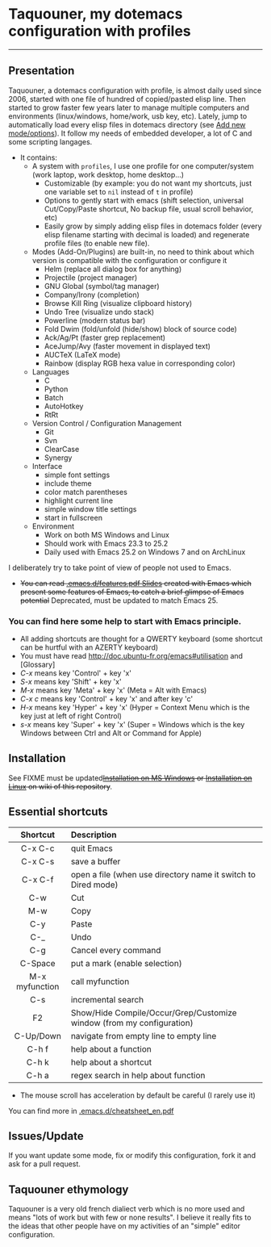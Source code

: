# Taquouner, my dotemacs configuration with profiles
----

## Presentation
Taquouner, a dotemacs configuration with profile, is almost daily used since 2006, started with one file of hundred of copied/pasted elisp line.
Then started to grow faster few years later to manage multiple computers and environments (linux/windows, home/work, usb key, etc).
Lately, jump to automatically load every elisp files in dotemacs directory (see [Add new mode/options](https://github.com/claudetete/taquouner/wiki/Adding)).
It follow my needs of embedded developer, a lot of C and some scripting langages.

* It contains:
  * A system with `profiles`, I use one profile for one computer/system (work laptop, work desktop, home desktop...)
    * Customizable (by example: you do not want my shortcuts, just one variable set to `nil` instead of `t` in profile)
    * Options to gently start with emacs (shift selection, universal Cut/Copy/Paste shortcut, No backup file, usual scroll behavior, etc)
    * Easily grow by simply adding elisp files in dotemacs folder (every elisp filename starting with decimal is loaded) and regenerate profile files (to enable new file).
  * Modes (Add-On/Plugins) are built-in, no need to think about which version is compatible with the configuration or configure it
    * Helm (replace all dialog box for anything)
    * Projectile (project manager)
    * GNU Global (symbol/tag manager)
    * Company/Irony (completion)
    * Browse Kill Ring (visualize clipboard history)
    * Undo Tree (visualize undo stack)
    * Powerline (modern status bar)
    * Fold Dwim (fold/unfold (hide/show) block of source code)
    * Ack/Ag/Pt (faster grep replacement)
    * AceJump/Avy (faster movement in displayed text)
    * AUCTeX (LaTeX mode)
    * Rainbow (display RGB hexa value in corresponding color)
  * Languages
    * C
    * Python
    * Batch
    * AutoHotkey
    * RtRt
  * Version Control / Configuration Management
    * Git
    * Svn
    * ClearCase
    * Synergy
  * Interface
    * simple font settings
    * include theme
    * color match parentheses
    * highlight current line
    * simple window title settings
    * start in fullscreen
  * Environment
    * Work on both MS Windows and Linux
    * Should work with Emacs 23.3 to 25.2
    * Daily used with Emacs 25.2 on Windows 7 and on ArchLinux

I deliberately try to take point of view of people not used to Emacs.
* ~~You can read [.emacs.d/features.pdf Slides](https://github.com/claudetete/taquouner/blob/master/.emacs.d/features.pdf) created with Emacs which present some features of Emacs, to catch a brief glimpse of Emacs potential~~ Deprecated, must be updated to match Emacs 25.

### You can find here some help to start with Emacs principle.
* All adding shortcuts are thought for a QWERTY keyboard (some shortcut can be hurtful with an AZERTY keyboard)
* You must have read http://doc.ubuntu-fr.org/emacs#utilisation and [Glossary]
* *C-x* means key 'Control' + key 'x'
* *S-x* means key 'Shift' + key 'x'
* *M-x* means key 'Meta' + key 'x' (Meta = Alt with Emacs)
* *C-x c* means key 'Control' + key 'x' and after key 'c'
* *H-x* means key 'Hyper' + key 'x' (Hyper = Context Menu which is the key just at left of right Control)
* *s-x* means key 'Super' + key 'x' (Super = Windows which is the key Windows between Ctrl and Alt or Command for Apple)

## Installation
See FIXME must be updated~~[Installation on MS Windows](https://github.com/claudetete/taquouner/wiki/Installation) or [Installation on Linux](https://github.com/claudetete/taquouner/wiki/Installation%20Linux) on wiki of this repository~~.

## Essential shortcuts
| Shortcut | Description |
| :------: | :---------- |
| C-x C-c | quit Emacs |
| C-x C-s | save a buffer |
| C-x C-f | open a file (when use directory name it switch to Dired mode) |
| C-w | Cut |
| M-w | Copy |
| C-y | Paste |
| C-_ | Undo |
| C-g | Cancel every command |
| C-Space | put a mark (enable selection) |
| M-x myfunction | call myfunction |
| C-s | incremental search |
| F2 | Show/Hide Compile/Occur/Grep/Customize window (from my configuration) |
| C-Up/Down | navigate from empty line to empty line |
| C-h f | help about a function |
| C-h k | help about a shortcut |
| C-h a | regex search in help about function |


* The mouse scroll has acceleration by default be careful (I rarely use it)

You can find more in [.emacs.d/cheatsheet_en.pdf](https://github.com/claudetete/taquouner/blob/master/.emacs.d/cheatsheet_en.pdf)

## Issues/Update
If you want update some mode, fix or modify this configuration, fork it and ask for a pull request.

## Taquouner ethymology
Taquouner is a very old french dialiect verb which is no more used and means "lots of work but with few or none results".
I believe it really fits to the ideas that other people have on my activities of an "simple" editor configuration.
